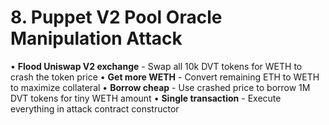 # 8. Puppet V2 Pool Oracle Manipulation Attack

• **Flood Uniswap V2 exchange** - Swap all 10k DVT tokens for WETH to crash the token price
• **Get more WETH** - Convert remaining ETH to WETH to maximize collateral
• **Borrow cheap** - Use crashed price to borrow 1M DVT tokens for tiny WETH amount
• **Single transaction** - Execute everything in attack contract constructor
